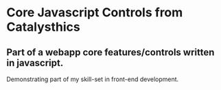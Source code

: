 # Core Javascript Controls from Catalysthics

## Part of a webapp core features/controls written in javascript.

Demonstrating part of my skill-set in front-end development.

